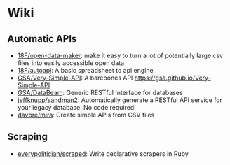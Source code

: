 # Wiki

## Automatic APIs

* [18F/open-data-maker](https://github.com/18F/open-data-maker): make it easy to turn a lot of potentially large csv files into easily accessible open data
* [18F/autoapi](https://github.com/18F/autoapi): A basic spreadsheet to api engine
* [GSA/Very-Simple-API](https://github.com/GSA/Very-Simple-API): A barebones API https://gsa.github.io/Very-Simple-API
* [GSA/DataBeam](https://github.com/GSA/DataBeam): Generic RESTful Interface for databases
* [jeffknupp/sandman2](https://github.com/jeffknupp/sandman2): Automatically generate a RESTful API service for your legacy database. No code required!
* [davbre/mira](https://github.com/davbre/mira): Create simple APIs from CSV files

## Scraping

* [everypolitician/scraped](https://github.com/everypolitician/scraped): Write declarative scrapers in Ruby

